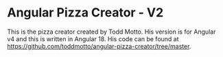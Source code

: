 # Angular Pizza Creator - V2

This is the pizza creator created by Todd Motto. His version is for Angular v4 and this is written in Angular 18. His code can be found at https://github.com/toddmotto/angular-pizza-creator/tree/master.
